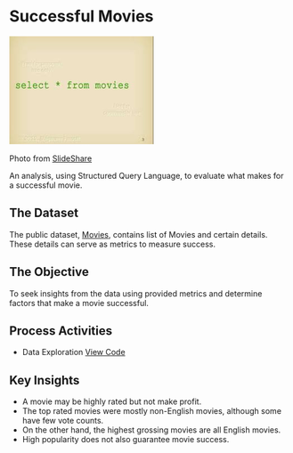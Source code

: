 # Successful Movies

![Movies](movies.jpeg)

Photo from [SlideShare](https://www.slideshare.net)

An analysis, using Structured Query Language, to evaluate what makes for a successful movie. 

## The Dataset
The public dataset, [Movies](https://github.com/Kingston257/Successful-Movies/blob/main/Movies.csv), contains list of Movies and certain details.
These details can serve as metrics to measure success.

## The Objective
To seek insights from the data using provided metrics and determine factors that make a movie successful.

## Process Activities
- Data Exploration
[View Code](https://github.com/Kingston257/Successful-Movies/blob/main/notebook.ipynb)

## Key Insights
- A movie may be highly rated but not make profit.
- The top rated movies were mostly non-English movies, although some have few vote counts.
- On the other hand, the highest grossing movies are all English movies.
- High popularity does not also guarantee movie success.


